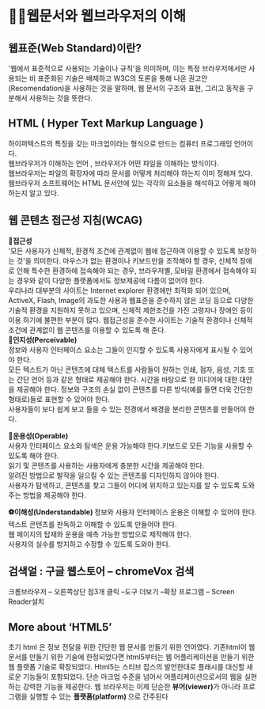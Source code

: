 <h1> 🐱‍👤웹문서와 웹브라우저의 이해</h1>

<h2>웹표준(Web Standard)이란? </h2>
'웹에서 표준적으로 사용되는 기술이나 규칙'을 의미하며, 이는 특정 브라우저에서만 사용되는 비 표준화된 기술은 배제하고 W3C의 토론을 통해 나온 권고안(Recomendation)을 사용하는 것을 말하며, 웹 문서의 구조와 표현, 그리고 동작을 구분해서 사용하는 것을 뜻한다.

<h2>HTML ( Hyper Text Markup  Language ) </h2>
하이퍼텍스트의 특징을 갖는 마크업이라는 형식으로 만드는 컴퓨터 프로그래밍 언어이다. <br>
웹브라우저가 이해하는 언어 , 브라우저가 어떤 파일을 이해하는 방식이다. <br>
웹브라우저는 파일의 확장자에 따라 문서를 어떻게 처리해야 하는지 이미 정해져 있다.<br>
웹브라우저 소프트웨어는 HTML 문서안에 있는 각각의 요소들을 해석하고 어떻게 해야 하는지 알고 있다. <br>

<h2> 웹 콘텐츠 접근성 지침(WCAG) </h2>
<strong>🏉접근성</strong> <br>
'모든 사용자가 신체적, 환경적 조건에 관계없이 웹에 접근하여 이용할 수 있도록 보장하는 것'을 의미한다. 마우스가 없는 환경이나 키보드만을 조작해야 할 경우, 신체적 장애로 인해 특수한 환경하에 접속해야 되는 경우, 브라우저별, 모바일 환경에서 접속해야 되는 경우와 같이 다양한 플랫폼에서도 정보제공에 다름이 없어야 한다. <br>
우리나라 대부분의 사이트는 Internet explorer 환경에만 최적화 되어 있으며, ActiveX, Flash, Image의 과도한 사용과 웹표준을 준수하지 않은 코딩 등으로 다양한 기술적 환경을 지원하지 못하고 있으며, 신체적 제한조건을 가진 고령자나 장애인 등이 이용 하기에 불편한 부분이 많다. 웹접근성을 준수한 사이트는 기술적 환경이나 신체적 조건에 관계없이 웹 콘텐츠를 이용할 수 있도록 해 준다. <br>
<strong>🏐인지성(Perceivable)</strong><br>
정보와 사용자 인터페이스 요소는 그들이 인지할 수 있도록 사용자에게 표시될 수 있어야 한다. <br>
모든 텍스트가 아닌 콘텐츠에 대체 텍스트를 사람들이 원하는 인쇄, 점자, 음성, 기호 또는 간단 언어 등과 같은 형태로 제공해야 한다. 시간을 바탕으로 한 미디어에 대한 대안을 제공해야 한다.
정보와 구조의 손실 없이 콘텐츠를 다른 방식(예를 들면 더욱 간단한 형태로)들로 표현할 수 있어야 한다. <br>
사용자들이 보다 쉽게 보고 들을 수 있는 전경에서 배경을 분리한 콘텐츠를 만들어야 한다. <br>

<strong>🥎운용성(Operable)</strong> <br>
사용자 인터페이스 요소와 탐색은 운용 가능해야 한다.키보드로 모든 기능을 사용할 수 있도록 해야 한다. <br>
읽기 및 콘텐츠를 사용하는 사용자에게 충분한 시간을 제공해야 한다.<br>
알려진 방법으로 발작을 일으킬 수 있는 콘텐츠를 디자인하지 않아야 한다. <br>
사용자가 탐색하고, 콘텐츠를 찾고 그들이 어디에 위치하고 있는지를 알 수 있도록 도와주는 방법을 제공해야 한다.<br>

<strong> ⚽이해성(Understandable) </strong>
정보와 사용자 인터페이스 운용은 이해할 수 있어야 한다. <br>
텍스트 콘텐츠를 판독하고 이해할 수 있도록 만들어야 한다.<br>
웹 페이지의 탑재와 운용을 예측 가능한 방법으로 제작해야 한다.<br>
사용자의 실수를 방지하고 수정할 수 있도록 도와야 한다.<br>

<h2> 검색얼 : 구글 웹스토어 – chromeVox 검색 </h2>
크롬브라우저 – 오른쪽상단 점3개 클릭 –도구 더보기 –확장 프로그램 – Screen Reader설치


<h2> More about ‘HTML5’</h2>

초기 html 은 정보 전달을 위한 간단한 웹 문서를 만들기 위한 언어였다. 기존html이 웹 문서를 만들기 위한 기술에 한정되었다면 html5부터는 웹 어플리케이션을 만들기 위한 웹 플랫폼 기술로 확장되었다.
Html5는 스티브 잡스의 발언한대로 플래시를 대신할 새로운 기능들이 포함되었다. 단순 마크업 수준을 넘어서 어플리케이션으로서의 웹을 실현하는 강력한 기능을 제공한다.
웹 브라우저는 이제 단순한 <b> 뷰어(viewer)</b>가 아니라 프로그램을 실행할 수 있는 <b>플랫폼(platform) </b>으로 간주된다 







